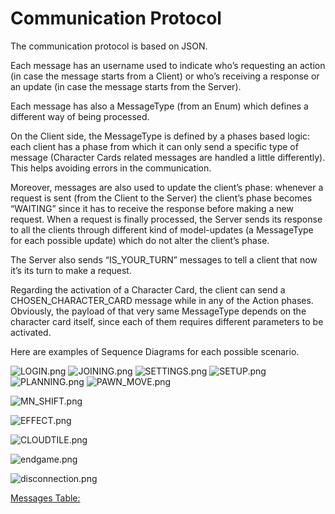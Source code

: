 # Communication Protocol

The communication protocol is based on JSON.

Each message has an username used to indicate who’s requesting an action (in case the message starts from a Client) or who’s receiving a response or an update (in case the message starts from the Server).

Each message has also a MessageType (from an Enum) which defines a different way of being processed.

On the Client side, the MessageType is defined by a phases based logic: each client has a phase from which it can only send a specific type of message (Character Cards related messages are handled a little differently). This helps avoiding errors in the communication.

Moreover, messages are also used to update the client’s phase: whenever a request is sent (from the Client to the Server) the client’s phase becomes “WAITING” since it has to receive the response before making a new request. When a request is finally processed, the Server sends its response to all the clients through different kind of model-updates  (a MessageType for each possible update) which do not alter the client’s phase. 

The Server also sends “IS_YOUR_TURN” messages to tell a client that now it’s its turn to make a request.

Regarding the activation of a Character Card, the client can send a CHOSEN_CHARACTER_CARD message while in any of the Action phases. Obviously, the payload of that very same MessageType depends on the character card itself, since each of them requires different parameters to be activated.

Here are examples of Sequence Diagrams for each possible scenario.

![LOGIN.png](https://github.com/michelelorenzo/ing-sw-2022-mercurio-miranda-mosconi/blob/main/deliveries/Sequence_Diagram_Examples/LOGIN.png)
![JOINING.png](https://github.com/michelelorenzo/ing-sw-2022-mercurio-miranda-mosconi/blob/main/deliveries/Sequence_Diagram_Examples/JOINING.png)
![SETTINGS.png](https://github.com/michelelorenzo/ing-sw-2022-mercurio-miranda-mosconi/blob/main/deliveries/Sequence_Diagram_Examples/SETTINGS.png)
![SETUP.png](https://github.com/michelelorenzo/ing-sw-2022-mercurio-miranda-mosconi/blob/main/deliveries/Sequence_Diagram_Examples/SETUP.png)
![PLANNING.png](https://github.com/michelelorenzo/ing-sw-2022-mercurio-miranda-mosconi/blob/main/deliveries/Sequence_Diagram_Examples/PLANNING.png)
![PAWN_MOVE.png](https://github.com/michelelorenzo/ing-sw-2022-mercurio-miranda-mosconi/blob/main/deliveries/Sequence_Diagram_Examples/PAWN_MOVE.png)

![MN_SHIFT.png](https://github.com/michelelorenzo/ing-sw-2022-mercurio-miranda-mosconi/blob/main/deliveries/Sequence_Diagram_Examples/MN_SHIFT.png)

![EFFECT.png](https://github.com/michelelorenzo/ing-sw-2022-mercurio-miranda-mosconi/blob/main/deliveries/Sequence_Diagram_Examples/EFFECT.png)

![CLOUDTILE.png](https://github.com/michelelorenzo/ing-sw-2022-mercurio-miranda-mosconi/blob/main/deliveries/Sequence_Diagram_Examples/CLOUDTILE.png)

![endgame.png](https://github.com/michelelorenzo/ing-sw-2022-mercurio-miranda-mosconi/blob/main/deliveries/Sequence_Diagram_Examples//endgame.png)

![disconnection.png](https://github.com/michelelorenzo/ing-sw-2022-mercurio-miranda-mosconi/blob/main/deliveries/Sequence_Diagram_Examples/disconnection.png)

[Messages Table:](https://www.notion.so/ae1ff471de504fb08c407c8fa6444e33)
